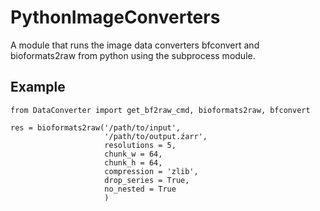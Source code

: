 # PythonImageConverters
A module that runs the image data converters bfconvert and bioformats2raw from python using the subprocess module.

## Example

```
from DataConverter import get_bf2raw_cmd, bioformats2raw, bfconvert

res = bioformats2raw('/path/to/input',
                     '/path/to/output.źarr',
                     resolutions = 5,
                     chunk_w = 64,
                     chunk_h = 64,
                     compression = 'zlib',
                     drop_series = True,
                     no_nested = True
                     )

```
